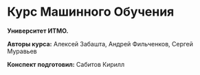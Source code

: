 # Курс Машинного Обучения

**Университет ИТМО.**

**Авторы курса:** Алексей Забашта, Андрей Фильченков, Сергей Муравьев

**Конспект подготовил:** Сабитов Кирилл
